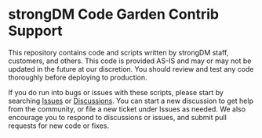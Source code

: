 # strongDM Code Garden Contrib Support

This repository contains code and scripts written by strongDM staff, customers, and others. This code is provided AS-IS and may or may not be updated in the future at our discretion. You should review and test any code thoroughly before deploying to production.

If you do run into bugs or issues with these scripts, please start by searching [Issues](../../issues) or [Discussions](../../discussions). You can start a new discussion to get help from the community, or file a new ticket under Issues as needed. We also encourage you to respond to discussions or issues, and submit pull requests for new code or fixes.
